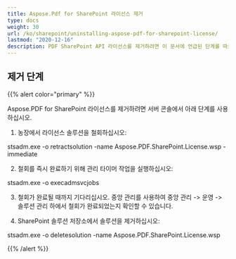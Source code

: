 ```yaml
---
title: Aspose.Pdf for SharePoint 라이선스 제거
type: docs
weight: 30
url: /ko/sharepoint/uninstalling-aspose-pdf-for-sharepoint-license/
lastmod: "2020-12-16"
description: PDF SharePoint API 라이선스를 제거하려면 이 문서에 언급된 단계를 따르십시오.
---
```


## 제거 단계

{{% alert color="primary" %}}

Aspose.PDF for SharePoint 라이선스를 제거하려면 서버 콘솔에서 아래 단계를 사용하십시오.

1. 농장에서 라이선스 솔루션을 철회하십시오:

  stsadm.exe -o retractsolution -name Aspose.PDF.SharePoint.License.wsp -immediate

2. 철회를 즉시 완료하기 위해 관리 타이머 작업을 실행하십시오:

  stsadm.exe -o execadmsvcjobs

3. 철회가 완료될 때까지 기다리십시오. 중앙 관리를 사용하여 중앙 관리 -> 운영 -> 솔루션 관리 하에서 철회가 완료되었는지 확인할 수 있습니다.

4. SharePoint 솔루션 저장소에서 솔루션을 제거하십시오:

  stsadm.exe -o deletesolution -name Aspose.PDF.SharePoint.License.wsp

{{% /alert %}}